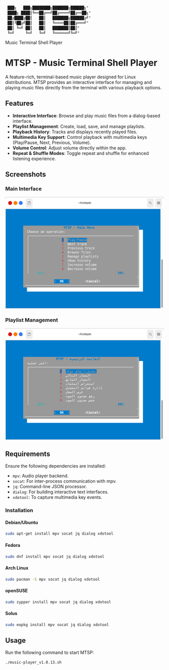                                                   
     ███╗   ███╗████████╗███████╗██████╗"     
     ████╗ ████║╚══██╔══╝██╔════╝██╔══██╗"     
     ██╔████╔██║   ██║   ███████╗██████╔╝"     
     ██║╚██╔╝██║   ██║   ╚════██║██╔═══╝"     
     ██║ ╚═╝ ██║   ██║   ███████║██║"          
     ╚═╝     ╚═╝   ╚═╝   ╚══════╝╚═╝"          
                                                  
Music Terminal Shell Player


# MTSP - Music Terminal Shell Player

A feature-rich, terminal-based music player designed for Linux distributions. MTSP provides an interactive interface for managing and playing music files directly from the terminal with various playback options.

## Features

- **Interactive Interface**: Browse and play music files from a dialog-based interface.
- **Playlist Management**: Create, load, save, and manage playlists.
- **Playback History**: Tracks and displays recently played files.
- **Multimedia Key Support**: Control playback with multimedia keys (Play/Pause, Next, Previous, Volume).
- **Volume Control**: Adjust volume directly within the app.
- **Repeat & Shuffle Modes**: Toggle repeat and shuffle for enhanced listening experience.

## Screenshots

### Main Interface
![Main Interface](https://github.com/almezali/mtsp-1.0.13/raw/main/Screenshot_01.png)

### Playlist Management
![Playlist Management](https://github.com/almezali/mtsp-1.0.13/raw/main/Screenshot_02.png)

## Requirements

Ensure the following dependencies are installed:
- `mpv`: Audio player backend.
- `socat`: For inter-process communication with mpv.
- `jq`: Command-line JSON processor.
- `dialog`: For building interactive text interfaces.
- `xdotool`: To capture multimedia key events.

### Installation

#### Debian/Ubuntu
```bash
sudo apt-get install mpv socat jq dialog xdotool
```

#### Fedora
```bash
sudo dnf install mpv socat jq dialog xdotool
```

#### Arch Linux
```bash
sudo pacman -S mpv socat jq dialog xdotool
```

#### openSUSE
```bash
sudo zypper install mpv socat jq dialog xdotool
```

#### Solus
```bash
sudo eopkg install mpv socat jq dialog xdotool
```

## Usage
Run the following command to start MTSP:
```bash
./music-player_v1.0.13.sh
```

